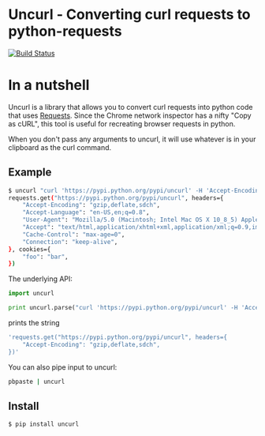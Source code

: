 # Uncurl - Converting curl requests to python-requests

[![Build Status](https://travis-ci.org/spulec/uncurl.png?branch=master)](https://travis-ci.org/spulec/uncurl)

# In a nutshell

Uncurl is a library that allows you to convert curl requests into python code that uses [Requests](github.com/kennethreitz/requests). Since the Chrome network inspector has a nifty "Copy as cURL", this tool is useful for recreating browser requests in python.

When you don't pass any arguments to uncurl, it will use whatever is in your clipboard as the curl command.


## Example

```bash
$ uncurl "curl 'https://pypi.python.org/pypi/uncurl' -H 'Accept-Encoding: gzip,deflate,sdch' -H 'Accept-Language: en-US,en;q=0.8' -H 'User-Agent: Mozilla/5.0 (Macintosh; Intel Mac OS X 10_8_5) AppleWebKit/537.36 (KHTML, like Gecko) Chrome/33.0.1750.152 Safari/537.36' -H 'Accept: text/html,application/xhtml+xml,application/xml;q=0.9,image/webp,*/*;q=0.8' -H 'Cache-Control: max-age=0' -H 'Cookie: foo=bar;' -H 'Connection: keep-alive' --compressed"
requests.get("https://pypi.python.org/pypi/uncurl", headers={
    "Accept-Encoding": "gzip,deflate,sdch",
    "Accept-Language": "en-US,en;q=0.8",
    "User-Agent": "Mozilla/5.0 (Macintosh; Intel Mac OS X 10_8_5) AppleWebKit/537.36 (KHTML, like Gecko) Chrome/33.0.1750.152 Safari/537.36",
    "Accept": "text/html,application/xhtml+xml,application/xml;q=0.9,image/webp,*/*;q=0.8",
    "Cache-Control": "max-age=0",
    "Connection": "keep-alive",
}, cookies={
    "foo": "bar",
})
```

The underlying API:

```python
import uncurl

print uncurl.parse("curl 'https://pypi.python.org/pypi/uncurl' -H 'Accept-Encoding: gzip,deflate,sdch'")
```

prints the string

```bash
'requests.get("https://pypi.python.org/pypi/uncurl", headers={
    "Accept-Encoding": "gzip,deflate,sdch",
})'
```

You can also pipe input to uncurl:

```bash
pbpaste | uncurl
```

## Install

```console
$ pip install uncurl
```
